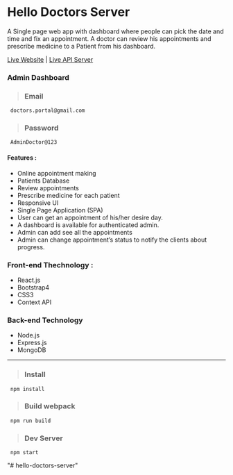 # Hello Doctors Server

A Single page web app with dashboard  where people can pick the date and time and fix an appointment. A doctor can review his appointments and prescribe medicine to a Patient from his dashboard.

[Live Website](https://online-doctors-portal.web.app/) | [Live API Server](https://hello-doctors.herokuapp.com/)

### Admin Dashboard

> ### Email
``` 
 doctors.portal@gmail.com
```
> ### Password
``` 
 AdminDoctor@123
```

#### Features :
* Online appointment making
* Patients Database
* Review appointments
* Prescribe medicine for each patient
* Responsive UI
* Single Page Application (SPA)
* User can get an appointment of his/her desire day.
* A dashboard is available for authenticated admin.
* Admin can add see all the appointments
* Admin can change appointment’s status to notify the clients about progress.

### Front-end Thechnology : 
* React.js
* Bootstrap4
* CSS3
* Context API

### Back-end Technology
* Node.js
* Express.js
* MongoDB

<hr>

> ### Install
``` 
 npm install
```
> ### Build webpack
``` 
 npm run build
```
> ### Dev Server

``` 
 npm start
```
"# hello-doctors-server" 
